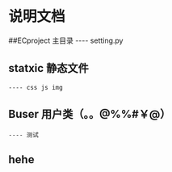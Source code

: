#  说明文档

##ECproject 主目录 
    ---- setting.py

## statxic 静态文件
    ---- css js img

## Buser 用户类（。。@%%#￥@）
    ---- 测试
## hehe
